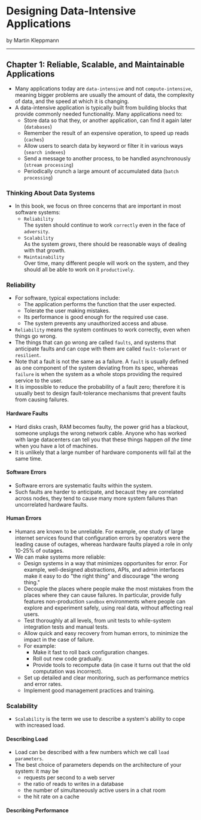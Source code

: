 # Designing Data-Intensive Applications
by Martin Kleppmann

---

## Chapter 1: Reliable, Scalable, and Maintainable Applications
* Many applications today are `data-intensive` and not `compute-intensive`, meaning bigger problems are usually the amount of data, the complexity of data, and the speed at which it is changing.
* A data-intensive application is typically built from building blocks that provide commonly needed functionality. Many applications need to:
  * Store data so that they, or another application, can find it again later (`databases`)
  * Remember the result of an expensive operation, to speed up reads (`caches`)
  * Allow users to search data by keyword or filter it in various ways (`search indexes`)
  * Send a message to another process, to be handled asynchronously (`stream processing`)
  * Periodically crunch a large amount of accumulated data (`batch processing`)

### Thinking About Data Systems
* In this book, we focus on three concerns that are important in most software systems:
  * `Reliability` \
    The systen should continue to work `correctly` even in the face of `adversity`.
  * `Scalability` \
    As the system *grows*, there should be reasonable ways of dealing with that growth.
  * `Maintainability` \
    Over time, many different people will work on the system, and they should all be able to work on it `productively`.

### Reliability
* For software, typical expectations include:
  * The application performs the function that the user expected.
  * Tolerate the user making mistakes.
  * Its performance is good enough for the required use case.
  * The system prevents any unauthorized access and abuse.
* `Reliability` means the system continues to work correctly, even when things go wrong.
* The things that can go wrong are called `faults`, and systems that anticipate faults and can cope with them are called `fault-tolerant` or `resilient`.
* Note that a fault is not the same as a failure. A `fault` is usually defined as one component of the system deviating from its spec, whereas `failure` is when the system as a whole stops providing the required service to the user.
* It is impossible to reduce the probability of a fault zero; therefore it is usually best to design fault-tolerance mechanisms that prevent faults from causing failures.

#### Hardware Faults
* Hard disks crash, RAM becomes faulty, the power grid has a blackout, someone unplugs the wrong network cable. Anyone who has worked with large datacenters can tell you that these things happen *all the time* when you have a lot of machines.
* It is unlikely that a large number of hardware components will fail at the same time.

#### Software Errors
* Software errors are systematic faults within the system.
* Such faults are harder to anticipate, and becaust they are correlated across nodes, they tend to cause many more system failures than uncorrelated hardware faults.

#### Human Errors
* Humans are known to be unreliable. For example, one study of large internet services found that configuration errors by operators were the leading cause of outages, whereas hardware faults played a role in only 10-25% of outages.
* We can make systems more reliable:
  * Design systems in a way that minimizes opportunites for error. For example, well-designed abstractions, APIs, and admin interfaces make it easy to do "the right thing" and discourage "the wrong thing."
  * Decouple the places where people make the most mistakes from the places where they can cause failures. In particular, provide fully features non-production `sandbox` environments where people can explore and experiment safely, using real data, without affecting real users.
  * Test thoroughly at all levels, from unit tests to while-system integration tests and manual tests.
  * Allow quick and easy recovery from human errors, to minimize the impact in the case of failure.
  * For example:
    * Make it fast to roll back configuration changes.
    * Roll out new code gradually.
    * Provide tools to recompute data (in case it turns out that the old computation was incorrect).
  * Set up detailed and clear monitoring, such as performance metrics and error rates.
  * Implement good management practices and training.
 
### Scalability
* `Scalability` is the term we use to describe a system's ability to cope with increased load.

#### Describing Load
* Load can be described with a few numbers which we call `load parameters`.
* The best choice of parameters depends on the architecture of your system: it may be
  * requests per second to a web server
  * the ratio of reads to writes in a database
  * the number of simultaneously active users in a chat room
  * the hit rate on a cache

#### Describing Performance
